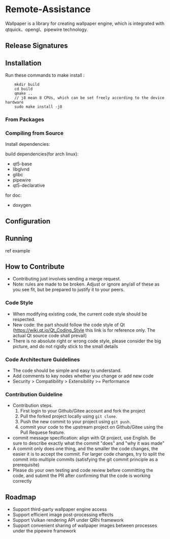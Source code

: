 # Remote-Assistance
Wallpaper is a library for creating wallpaper engine, which is integrated with qtquick、opengl、pipewire technology.

## Release Signatures

## Installation
Run these commands to make install :
```shell
    mkdir build
    cd build
    qmake ..
    // j8 mean 8 CPUs, which can be set freely according to the device hardware
    sudo make install -j8
```

### From Packages

### Compiling from Source
Install dependencies:

build dependencies(for arch linux):
* qt5-base
* libglvnd
* glibc
* pipewire
* qt5-declarative

for doc:
* doxygen

## Configuration


## Running
ref example

## How to Contribute
* Contributing just involves sending a merge request.
* Note: rules are made to be broken. Adjust or ignore any/all of these as you see
fit, but be prepared to justify it to your peers.

### Code Style
* When modifying existing code, the current code style should be respected.
* New code: the part should follow the code style of Qt (https://wiki.qt.io/Qt_Coding_Style this link is for reference only. The actual Qt source code shall prevail)
* There is no absolute right or wrong code style, please consider the big picture, and do not rigidly stick to the small details

### Code Architecture Guidelines
* The code should be simple and easy to understand.
* Add comments to key nodes whether you change or add new code
* Security > Compatibility > Extensibility >= Performance

### Contribution Guideline
* Contribution steps.
    1. First login to your Github/Gitee account and fork the project
    2. Pull the forked project locally using `git clone`.
    3. Push the new commit to your project using `git push`.
    4. commit your code to the upstream project on Github/Gitee using the Pull Requese feature.
* commit message specification: align with Qt project, use English. Be sure to describe exactly what the commit "does" and "why it was made"
* A commit only does one thing, and the smaller the code changes, the easier it is to accept the commit. For larger code changes, try to split the commit into multiple commits (satisfying the git commit principle as a prerequisite)
* Please do your own testing and code review before committing the code, and submit the PR after confirming that the code is working correctly

## Roadmap
* Support third-party wallpaper engine access
* Support efficient image post-processing effects
* Support Vulkan rendering API under QRhi framework
* Support convenient sharing of wallpaper images between processes under the pipewire framework
